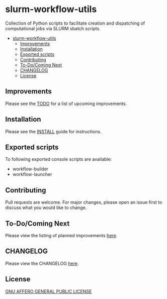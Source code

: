 # slurm-workflow-utils

Collection of Python scripts to facilitate creation and dispatching of computational jobs via SLURM sbatch scripts.

- [slurm-workflow-utils](#slurm-workflow-utils)
  - [Improvements](#improvements)
  - [Installation](#installation)
  - [Exported scripts](#exported-scripts)
  - [Contributing](#contributing)
  - [To-Do/Coming Next](#to-docoming-next)
  - [CHANGELOG](#changelog)
  - [License](#license)



## Improvements

Please see the [TODO](docs/TODO.md) for a list of upcoming improvements.

## Installation

Please see the [INSTALL](docs/INSTALL.md) guide for instructions.

## Exported scripts

To following exported console scripts are available:

- workflow-builder
- workflow-launcher

## Contributing

Pull requests are welcome. For major changes, please open an issue first
to discuss what you would like to change.

## To-Do/Coming Next

Please view the listing of planned improvements [here](docs/TODO.md).

## CHANGELOG

Please view the CHANGELOG [here](docs/CHANGELOG.md).

## License

[GNU AFFERO GENERAL PUBLIC LICENSE](docs/LICENSE)
